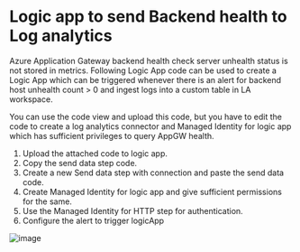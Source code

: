 # Logic app to send Backend health to Log analytics

Azure Application Gateway backend health check server unhealth status is not stored in metrics. Following Logic App code can be used to create a Logic App which can be triggered whenever there is an alert for backend host unhealth count > 0 and ingest logs into a custom table in LA workspace. 

You can use the code view and upload this code, but you have to edit the code to create a log analytics connector and Managed Identity for logic app which has sufficient privileges to query AppGW health. 
1. Upload the attached code to logic app.
2. Copy the send data step code.
3. Create a new Send data step with connection and paste the send data code. 
4. Create Managed Identity for logic app and give sufficient permissions for the same.
5. Use the Managed Identity for HTTP step for authentication. 
6. Configure the alert to trigger logicApp

![image](https://github.com/sayanroy1302/AzureAppGWBackendHealthMonitoring/assets/141024289/2d2ca0f7-f985-4620-a2d8-b92ca5151626)



